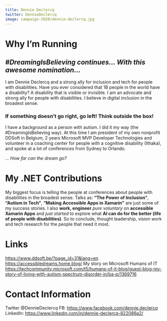 ```yaml
---
title: Dennie Declercq
twitter: DennieDeclercq
image: campaign-2020/dennie-declercq.jpg
---
```


# Why I’m Running

## *#DreamingIsBelieving continues… With this awesome nomination…*
I am Dennie Declercq and a strong ally for inclusion and tech for people with disabilities. Have you ever considered that 1B people in the world have a disability? A disability that is visible or invisible. I am an advocate and strong ally for people with disabilities. I believe in digital inclusion in the broadest sense. 


### If something doesn’t go right, go left! Think outside the box!

I have a background as a person with autism. I did it my way (the #DreamingIsBelieving way). At this time I am president of my own nonprofit DDSoft in Belgium, 2 years Microsoft MVP Developer Technologies and volunteer in a coaching center for people with a cognitive disability (Ithaka), and spoke at a lot of conferences from Sydney to Orlando.

*... How far can the dream go?*

# My .NET Contributions
My biggest focus is telling the people at conferences about people with disabilities in the broadest sense. Talks as: **“The Power of Inclusion”**, **“Autism in Tech”**, **“Making Accessible Apps in Xamarin”** are just some of my success stories.
I also **work, engineer** *pure voluntary* on **accessible Xamarin Apps** and *just started* to explore what **AI can do for the better (life of people with disabilities)**.
So to conclude, thought leadership, vision work and tech research for the people that need it most.

# Links
https://www.ddsoft.be/?page_id=31&lang=en
https://accessibledreams.home.blog/
My story on Microsoft Humans of IT https://techcommunity.microsoft.com/t5/humans-of-it-blog/guest-blog-my-story-of-living-with-autism-spectrum-disorder-in/ba-p/1369716



# Contact Information
Twitter @DennieDeclercq
FB: https://www.facebook.com/dennie.declercq
LinkedIn: https://www.linkedin.com/in/dennie-declercq-822086a2/